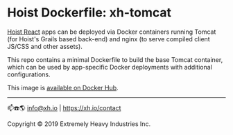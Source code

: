 # Hoist Dockerfile: xh-tomcat

[Hoist React](https://github.com/exhi/hoist-react/) apps can be deployed via Docker containers running Tomcat (for Hoist's Grails based back-end) and nginx (to serve compiled client JS/CSS and other assets).

This repo contains a minimal Dockerfile to build the base Tomcat container, which can be used by app-specific Docker deployments with additional configurations.

This image is [available on Docker Hub](https://hub.docker.com/r/xhio/xh-tomcat/).

----
📫☎️🌎 info@xh.io | https://xh.io/contact

Copyright © 2019 Extremely Heavy Industries Inc.
